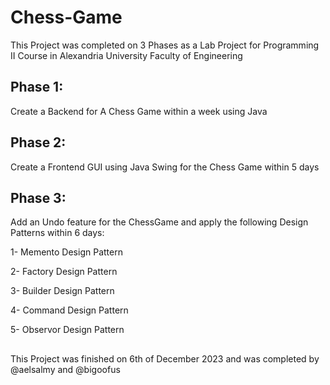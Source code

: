 # Chess-Game
This Project was completed on 3 Phases as a Lab Project for Programming II Course in Alexandria University Faculty of Engineering
## Phase 1:
Create a Backend for A Chess Game within a week using Java
## Phase 2: 
Create a Frontend GUI using Java Swing for the Chess Game within 5 days
## Phase 3:
Add an Undo feature for the ChessGame and apply the following Design Patterns within 6 days:

1- Memento Design Pattern

2- Factory Design Pattern

3- Builder Design Pattern

4- Command Design Pattern

5- Observor Design Pattern

##
This Project was finished on 6th of December 2023 and was completed by @aelsalmy and @bigoofus 
